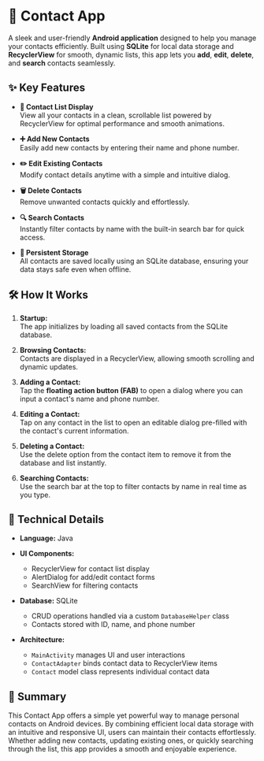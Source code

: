 # 📱 Contact App

A sleek and user-friendly **Android application** designed to help you manage your contacts efficiently. Built using **SQLite** for local data storage and **RecyclerView** for smooth, dynamic lists, this app lets you **add**, **edit**, **delete**, and **search** contacts seamlessly.


## ✨ Key Features

- **📇 Contact List Display**  
  View all your contacts in a clean, scrollable list powered by RecyclerView for optimal performance and smooth animations.

- **➕ Add New Contacts**  
  Easily add new contacts by entering their name and phone number.

- **✏️ Edit Existing Contacts**  
  Modify contact details anytime with a simple and intuitive dialog.

- **🗑️ Delete Contacts**  
  Remove unwanted contacts quickly and effortlessly.

- **🔍 Search Contacts**  
  Instantly filter contacts by name with the built-in search bar for quick access.

- **💾 Persistent Storage**  
  All contacts are saved locally using an SQLite database, ensuring your data stays safe even when offline.


## 🛠️ How It Works

1. **Startup:**  
   The app initializes by loading all saved contacts from the SQLite database.

2. **Browsing Contacts:**  
   Contacts are displayed in a RecyclerView, allowing smooth scrolling and dynamic updates.

3. **Adding a Contact:**  
   Tap the **floating action button (FAB)** to open a dialog where you can input a contact's name and phone number.

4. **Editing a Contact:**  
   Tap on any contact in the list to open an editable dialog pre-filled with the contact's current information.

5. **Deleting a Contact:**  
   Use the delete option from the contact item to remove it from the database and list instantly.

6. **Searching Contacts:**  
   Use the search bar at the top to filter contacts by name in real time as you type.


## 🔧 Technical Details

- **Language:** Java  
- **UI Components:**  
  - RecyclerView for contact list display  
  - AlertDialog for add/edit contact forms  
  - SearchView for filtering contacts  

- **Database:** SQLite  
  - CRUD operations handled via a custom `DatabaseHelper` class  
  - Contacts stored with ID, name, and phone number  

- **Architecture:**  
  - `MainActivity` manages UI and user interactions  
  - `ContactAdapter` binds contact data to RecyclerView items  
  - `Contact` model class represents individual contact data  


## 🚀 Summary

This Contact App offers a simple yet powerful way to manage personal contacts on Android devices. By combining efficient local data storage with an intuitive and responsive UI, users can maintain their contacts effortlessly. Whether adding new contacts, updating existing ones, or quickly searching through the list, this app provides a smooth and enjoyable experience.
